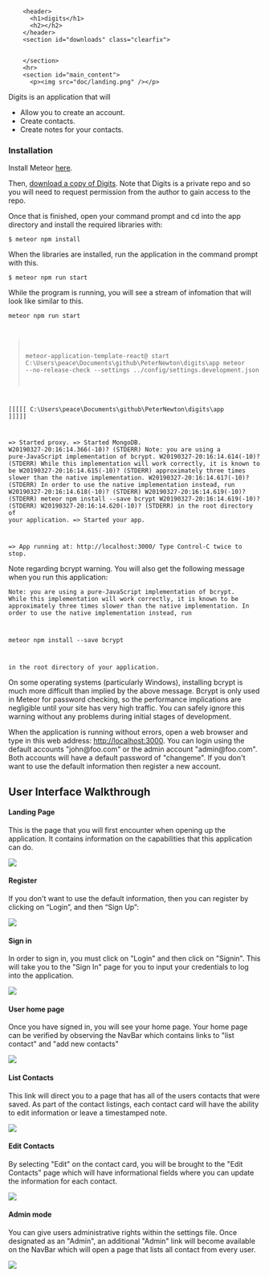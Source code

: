 <!DOCTYPE html>
<html lang="en-US">
  <head>
    <meta charset='utf-8'>
    <meta http-equiv="X-UA-Compatible" content="IE=edge">
    <link rel="stylesheet" href="/digits/assets/css/style.css?v=f8d0d60de6fb0dbbd6b05bec420b55c1d9bc462b">
    <link rel="stylesheet" type="text/css" href="/digits/assets/css/print.css" media="print">
    <!--[if lt IE 9]>
    <script src="//html5shiv.googlecode.com/svn/trunk/html5.js"></script>
    <![endif]-->

<!-- Begin Jekyll SEO tag v2.5.0 -->
<title>digits</title>
<meta name="generator" content="Jekyll v3.7.4" />
<meta property="og:title" content="digits" />
<meta property="og:locale" content="en_US" />
<link rel="canonical" href="https://ics-software-engineering.github.io/digits/" />
<meta property="og:url" content="https://ics-software-engineering.github.io/digits/" />
<meta property="og:site_name" content="digits" />
<script type="application/ld+json">
{"@type":"WebSite","url":"https://ics-software-engineering.github.io/digits/","name":"digits","headline":"digits","@context":"http://schema.org"}</script>
<!-- End Jekyll SEO tag -->

  </head>

  <body>
    <div id="container">
      <div class="inner">

        <header>
          <h1>digits</h1>
          <h2></h2>
        </header>
        <section id="downloads" class="clearfix">
          
	
        </section>
        <hr>
        <section id="main_content">
          <p><img src="doc/landing.png" /></p>

<p>Digits is an application that will</p>

<ul>
  <li>Allow you to create an account.</li>
  <li>Create contacts.</li>
  <li>Create notes for your contacts.</li>
</ul>

<h3>Installation</h3>

<p>Install Meteor <a href="https://www.meteor.com/install">here</a>.</p>

<p>Then, <a href="https://github.com/peter-newton/digits">download a copy of Digits</a>. Note that Digits is a private repo and so you will need to request permission from the author to gain access to the repo.</p>

<p>Once that is finished, open your command prompt and cd into the app directory and install the required libraries with:</p>

<code>$ meteor npm install
</code>

<p>When the libraries are installed, run the application in the command prompt with this.</p>
<code>$ meteor npm run start
</code>

<p>While the program is running, you will see a stream of infomation that will look like similar to this.</p>

<code>meteor npm run start

> meteor-application-template-react@ start C:\Users\peace\Documents\github\PeterNewton\digits\app
> meteor --no-release-check --settings ../config/settings.development.json

[[[[[ C:\Users\peace\Documents\github\PeterNewton\digits\app ]]]]]

=> Started proxy.
=> Started MongoDB.
W20190327-20:16:14.366(-10)? (STDERR) Note: you are using a pure-JavaScript implementation of bcrypt.
W20190327-20:16:14.614(-10)? (STDERR) While this implementation will work correctly, it is known to be
W20190327-20:16:14.615(-10)? (STDERR) approximately three times slower than the native implementation.
W20190327-20:16:14.617(-10)? (STDERR) In order to use the native implementation instead, run
W20190327-20:16:14.618(-10)? (STDERR)
W20190327-20:16:14.619(-10)? (STDERR)   meteor npm install --save bcrypt
W20190327-20:16:14.619(-10)? (STDERR)
W20190327-20:16:14.620(-10)? (STDERR) in the root directory of your application.
=> Started your app.

=> App running at: http://localhost:3000/
   Type Control-C twice to stop.
</code>

<p>Note regarding bcrypt warning. You will also get the following message when you run this application:</p>

<code>Note: you are using a pure-JavaScript implementation of bcrypt.
While this implementation will work correctly, it is known to be
approximately three times slower than the native implementation.
In order to use the native implementation instead, run

  meteor npm install --save bcrypt

in the root directory of your application.
</code>

<p>On some operating systems (particularly Windows), installing bcrypt is much more difficult than implied by the above message. Bcrypt is only used in Meteor for password checking, so the performance implications are negligible until your site has very high traffic. You can safely ignore this warning without any problems during initial stages of development.</p>

<p>When the application is running without errors, open a web browser and type in this web address: <a href="http://localhost:3000">http://localhost:3000</a>.  You can login using the default accounts "john@foo.com" or the admin account "admin@foo.com".  Both accounts will have a default password of "changeme".  If you don't want to use the default information then register a new account.</p>

<h2>User Interface Walkthrough</h2>

<h4>Landing Page</h4>

<p>This is the page that you will first encounter when opening up the application.  It contains information on the capabilities that this application can do.</p>

<p><img src="doc/landing.png" /></p>

<h4>Register</h4>

<p>If you don't want to use the default information, then you can register by clicking on “Login”, and then “Sign Up”:</p>

<p><img src="doc/register.png" /></p>

<h4>Sign in</h4>

<p>In order to sign in, you must click on "Login" and then click on "Signin".  This will take you to the "Sign In" page for you to input your credentials to log into the application.</p>

<p><img src="doc/signin.png" /></p>

<h4>User home page</h4>

<p>Once you have signed in, you will see your home page. Your home page can be verified by observing the NavBar which contains links to "list contact" and "add new contacts"</p>

<p><img src="doc/home.png" /></p>

<h4>List Contacts</h4>

<p>This link will direct you to a page that has all of the users contacts that were saved.  As part of the contact listings, each contact card will have the ability to edit information or leave a timestamped note.</p>

<p><img src="doc/list-contacts.png" /></p>

<h4>Edit Contacts</h4>

<p>By selecting "Edit" on the contact card, you will be brought to the "Edit Contacts" page which will have informational fields where you can update the information for each contact.</p>

<p><img src="doc/edit-contact.png" /></p>

<h4>Admin mode</h4>

<p>You can give users administrative rights within the settings file.  Once designated as an "Admin", an additional "Admin" link will become available on the NavBar which will open a page that lists all contact from every user.</p>

<p><img src="doc/admin-page.png" /></p>   
  </body>
</html>

